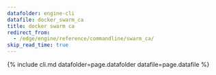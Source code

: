```yaml
---
datafolder: engine-cli
datafile: docker_swarm_ca
title: docker swarm ca
redirect_from:
  - /edge/engine/reference/commandline/swarm_ca/
skip_read_time: true
---
```

<!--
Sorry, but the contents of this page are automatically generated from
Docker's source code. If you want to suggest a change to the text that appears
here, you'll need to find the string by searching this repo:

https://github.com/docker/cli
-->

{% include cli.md datafolder=page.datafolder datafile=page.datafile %}

